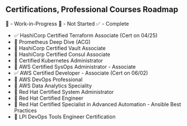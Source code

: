 ## Certifications, Professional Courses Roadmap

📖 - Work-in-Progress
📕 - Not Started
✅ - Complete

* ✅ HashiCorp Certified Terraform Associate (Cert on 04/25)
* 📖 Prometheus Deep Dive (ACG) 
* 📕 HashiCorp Certified Vault Associate
* 📕 HashiCorp Certified Consul Associate 
* 📖 Certified Kubernetes Administrator
* 📖 AWS Certified SysOps Administrator - Associate
* ✅ AWS Certified Developer - Associate (Cert on 06/02)
* 📖 AWS DevOps Professional
* 📕 AWS Data Analytics Speciality
* 📕 Red Hat Certified System Administrator
* 📕 Red Hat Certified Engineer
* 📕 Red Hat Certified Specialist in Advanced Automation - Ansible Best Practices
* 📕 LPI DevOps Tools Engineer Certification

